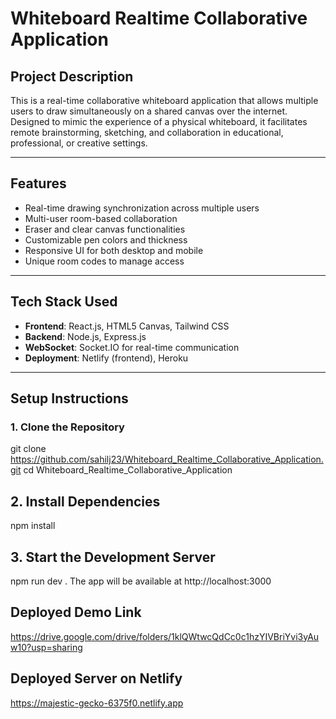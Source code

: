 
# Whiteboard Realtime Collaborative Application

## Project Description

This is a real-time collaborative whiteboard application that allows multiple users to draw simultaneously on a shared canvas over the internet. Designed to mimic the experience of a physical whiteboard, it facilitates remote brainstorming, sketching, and collaboration in educational, professional, or creative settings.

---

## Features

-  Real-time drawing synchronization across multiple users
-  Multi-user room-based collaboration
-  Eraser and clear canvas functionalities
-  Customizable pen colors and thickness
-  Responsive UI for both desktop and mobile
-  Unique room codes to manage access

---

## Tech Stack Used

- **Frontend**: React.js, HTML5 Canvas, Tailwind CSS
- **Backend**: Node.js, Express.js
- **WebSocket**: Socket.IO for real-time communication
- **Deployment**: Netlify (frontend), Heroku 

---

## Setup Instructions

### 1. Clone the Repository
git clone https://github.com/sahilj23/Whiteboard_Realtime_Collaborative_Application.git
cd Whiteboard_Realtime_Collaborative_Application

## 2. Install Dependencies
npm install

## 3. Start the Development Server 
npm run dev .
The app will be available at http://localhost:3000

## Deployed Demo Link
   https://drive.google.com/drive/folders/1klQWtwcQdCc0c1hzYIVBriYvi3yAuw10?usp=sharing

## Deployed Server on Netlify
   https://majestic-gecko-6375f0.netlify.app



